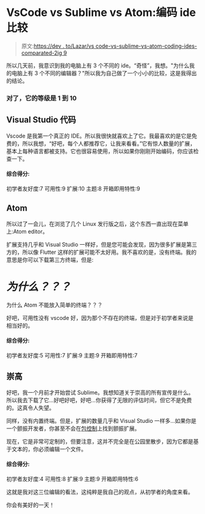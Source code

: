 # VsCode vs Sublime vs Atom:编码 ide 比较

> 原文:[https://dev . to/Lazar/vs code-vs-sublime-vs-atom-coding-ides-comparated-2ig 9](https://dev.to/lazar/vscode-vs-sublime-vs-atom-coding-ides-compared-2ig9)

所以几天前，我意识到我的电脑上有 3 个不同的 ide。“奇怪”，我想。"为什么我的电脑上有 3 个不同的编辑器？"所以我为自己做了一个小小的比较，这是我得出的结论。

### [](#by-the-way-its-on-a-scale-of-1-to-10)对了，它的等级是 1 到 10

## [](#visual-studio-code)Visual Studio 代码

Vscode 是我第一个真正的 IDE。所以我很快就喜欢上了它。我最喜欢的是它是免费的，所以我想，“好吧，每个人都推荐它，让我来看看。”它有惊人数量的扩展，基本上每种语言都被支持。它也很容易使用，所以如果你刚刚开始编码，你应该检查一下。

#### [](#overall-score)综合得分:

初学者友好度:7
可用性:9
扩展:10
主题:8
开箱即用特性:9

## [](#atom)Atom

所以过了一会儿，在浏览了几个 Linux 发行版之后，这个东西一直出现在菜单上:Atom editor。

扩展支持几乎和 Visual Studio 一样好，但是您可能会发现，因为很多扩展是第三方的，所以像 Flutter 这样的扩展可能不太好用。我不喜欢的是，没有终端。我的意思是你可以下载第三方终端，但是:

# [](#why)***为什么？？？***

为什么 Atom 不能放入简单的终端？？？

好吧，可用性没有 vscode 好，因为那个不存在的终端，但是对于初学者来说是相当好的。

#### [](#overall-score)综合得分:

初学者友好度:5
可用性:7
扩展:9
主题:9
开箱即用特性:7

## [](#sublime)崇高

好吧，我一个月前才开始尝试 Sublime。我想知道关于崇高的所有宣传是什么。所以我去下载了它...好吧好吧，好吧...你获得了无限的评估时间，但它不是免费的。这真令人失望。

同样，没有内置终端。但是，扩展的数量几乎和 Visual Studio 一样多...如果你是一个颤振开发者，你甚至不会在[包控制](https://packagecontrol.io)上找到颤振扩展。

现在，它是非常可定制的，但要注意，这并不完全是在公园里散步，因为它都是基于文本的，你必须编辑一个文件。

#### [](#overall-score)综合得分:

初学者友好度:4
可用性:8
扩展:9
主题:9
开箱即用特性:6

这就是我对这三位编辑的看法，这纯粹是我自己的观点，从初学者的角度来看。

你会有美好的一天！